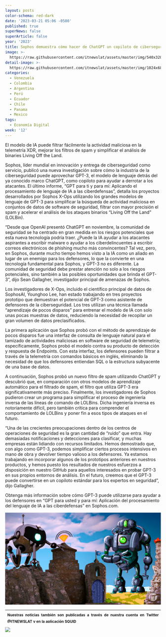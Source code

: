 ```yaml
---
layout: posts
color-schema: red-dark
date: '2023-03-21 05:06 -0500'
published: true
superNews: false
superArticle: false
year: '2023'
title: Sophos demuestra cómo hacer de ChatGPT un copiloto de ciberseguridad
image: >-
  https://raw.githubusercontent.com/itnewslat/assets/master/img/540x320/Seguridad-chat-gpt-p.jpg
detail-image: >-
  https://raw.githubusercontent.com/itnewslat/assets/master/img/1024x680/Seguridad-chat-gpt-g.jpg
categories:
  - Venezuela
  - Colombia
  - Argentina
  - Perú
  - Ecuador
  - Chile
  - Panama
  - Mexico
tags:
  - Economía Digital
week: '12'
---
```

El modelo de IA puede filtrar fácilmente la actividad maliciosa en la telemetría XDR, mejorar los filtros de spam y simplificar el análisis de binaries Living Off the Land.
 
Sophos, líder mundial en innovación y entrega de ciberseguridad como servicio, publicó una nueva investigación sobre cómo la industria de la ciberseguridad puede aprovechar GPT-3, el modelo de lenguaje detrás del ya conocido marco ChatGPT, como copiloto para ayudar a derrotar a los atacantes. El último informe, “GPT para ti y para mí: Aplicando el procesamiento de lenguaje de IA a las ciberdefensas”, detalla los proyectos desarrollados por Sophos X-Ops utilizando los grandes modelos de lenguaje de GPT-3 para simplificar la búsqueda de actividad maliciosa en conjuntos de datos de software de seguridad, filtrar con mayor precisión el spam y acelerar el análisis de los ataques binarios “Living Off the Land” (LOLBin).
 
“Desde que OpenAI presentó ChatGPT en noviembre, la comunidad de seguridad se ha centrado en gran medida en los riesgos potenciales que esta nueva tecnología podría traer. ¿Puede la IA ayudar a los atacantes aspirantes a escribir malware o ayudar a los ciberdelincuentes a escribir correos electrónicos de phishing mucho más convincentes? Tal vez, pero, en Sophos, durante mucho tiempo hemos visto a la IA como un aliado en lugar de un enemigo para los defensores, lo que la convierte en una tecnología fundamental para Sophos, y GPT-3 no es diferente. La comunidad de seguridad debe prestar atención no solo a los riesgos potenciales, sino también a las posibles oportunidades que brinda el GPT-3”, dijo Sean Gallagher, investigador principal de amenazas de Sophos.
 
Los investigadores de X-Ops, incluido el científico principal de datos de SophosAI, Younghoo Lee, han estado trabajando en tres proyectos prototipo que demuestran el potencial de GPT-3 como asistente de defensores de la ciberseguridad. Los tres utilizan una técnica llamada “aprendizaje de pocos disparos” para entrenar el modelo de IA con solo unas pocas muestras de datos, reduciendo la necesidad de recopilar un gran volumen de datos preclasificados.
 
La primera aplicación que Sophos probó con el método de aprendizaje de pocos disparos fue una interfaz de consulta de lenguaje natural para el tamizado de actividades maliciosas en software de seguridad de telemetría; específicamente, Sophos probó el modelo contra su producto de detección y respuesta de Endpoints. Con esta interfaz, los defensores pueden filtrar a través de la telemetría con comandos básicos en inglés, eliminando la necesidad de que los defensores entiendan SQL o la estructura subyacente de una base de datos.
 
A continuación, Sophos probó un nuevo filtro de spam utilizando ChatGPT y descubrió que, en comparación con otros modelos de aprendizaje automático para el filtrado de spam, el filtro que utiliza GPT-3 era significativamente más preciso. Finalmente, los investigadores de Sophos pudieron crear un programa para simplificar el proceso de ingeniería inversa de las líneas de comando de LOLBins. Dicha ingeniería inversa es notoriamente difícil, pero también crítica para comprender el comportamiento de LOLBins y poner fin a esos tipos de ataques en el futuro.
 
 
“Una de las crecientes preocupaciones dentro de los centros de operaciones de seguridad es la gran cantidad de “ruido” que entra. Hay demasiadas notificaciones y detecciones para clasificar, y muchas empresas están lidiando con recursos limitados. Hemos demostrado que, con algo como GPT-3, podemos simplificar ciertos procesos intensivos en mano de obra y devolver tiempo valioso a los defensores. Ya estamos trabajando en incorporar algunos de los prototipos anteriores en nuestros productos, y hemos puesto los resultados de nuestros esfuerzos a disposición en nuestro GitHub para aquellos interesados en probar GPT-3 en sus propios entornos de análisis. En el futuro, creemos que el GPT-3 puede convertirse en un copiloto estándar para los expertos en seguridad”, dijo Gallagher.
 
Obtenga más información sobre cómo GPT-3 puede utilizarse para ayudar a los defensores en “GPT para usted y para mí: Aplicación del procesamiento del lenguaje de IA a las ciberdefensas” en Sophos.com.

![](https://raw.githubusercontent.com/itnewslat/assets/master/img/540x320/Seguridad-chat-gpt-p.jpg)

<table style="height: 42px;" width="569">
<tbody>
<tr>
<td style="text-align: justify;"><sub><strong>Nuestras noticias también son publicadas a través de nuestra cuenta en Twitter <a href="https://twitter.com/itnewslat?lang=es">@ITNEWSLAT</a> y en la aplicación <a href="https://squidapp.co/en/">SQUID</a></strong></sub></td>
</tr>
</tbody>
</table>
<img src="https://tracker.metricool.com/c3po.jpg?hash=56f88a41e39ab42c063cc51676587a04"/>